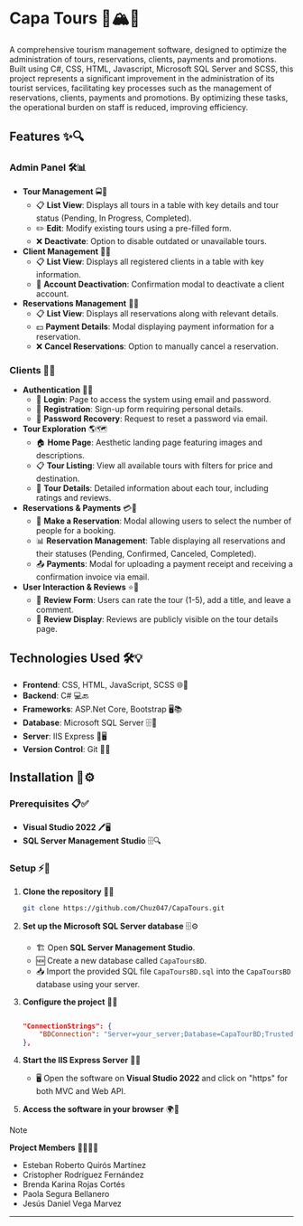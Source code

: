 # Capa Tours 🦜🏔️🍃

A comprehensive tourism management software, designed to optimize the administration of tours, reservations, clients, payments and
promotions. Built using C#, CSS, HTML, Javascript, Microsoft SQL Server and SCSS, this project represents a significant improvement in the administration of its tourist services, facilitating key processes such as the management of reservations, clients, payments and promotions. By optimizing these tasks, the operational burden on staff is reduced, improving efficiency.

## Features ✨🔍

### Admin Panel 🛠️📊

- **Tour Management** 🚍📅
    - 📋 **List View**: Displays all tours in a table with key details and tour status (Pending, In Progress, Completed).
    - ✏️ **Edit**: Modify existing tours using a pre-filled form.
    - ❌ **Deactivate**: Option to disable outdated or unavailable tours.
- **Client Management** 👥📜
    - 📋 **List View**: Displays all registered clients in a table with key information.
    - 🚫 **Account Deactivation**: Confirmation modal to deactivate a client account.
- **Reservations Management** 📅📑
    - 📋 **List View**: Displays all reservations along with relevant details.
    - 💵 **Payment Details**: Modal displaying payment information for a reservation.
    - ❌ **Cancel Reservations**: Option to manually cancel a reservation.

### Clients 👤🔑

- **Authentication** 🔐📲
    - 🔑 **Login**: Page to access the system using email and password.
    - 📄 **Registration**: Sign-up form requiring personal details.
    - 📩 **Password Recovery**: Request to reset a password via email.
- **Tour Exploration** 🌎🗺️
    - 🏠 **Home Page**: Aesthetic landing page featuring images and descriptions.
    - 📋 **Tour Listing**: View all available tours with filters for price and destination.
    - 📖 **Tour Details**: Detailed information about each tour, including ratings and reviews.
- **Reservations & Payments** 💳📝
    - 📅 **Make a Reservation**: Modal allowing users to select the number of people for a booking.
    - 📊 **Reservation Management**: Table displaying all reservations and their statuses (Pending, Confirmed, Canceled, Completed).
    - 📤 **Payments**: Modal for uploading a payment receipt and receiving a confirmation invoice via email.
- **User Interaction & Reviews** ⭐📝
    - 💬 **Review Form**: Users can rate the tour (1-5), add a title, and leave a comment.
    - 👀 **Review Display**: Reviews are publicly visible on the tour details page.

## Technologies Used 🛠️💡

- **Frontend**: CSS, HTML, JavaScript, SCSS 🌐🎨
- **Backend**: C# 💻🔙
- **Frameworks**: ASP.Net Core, Bootstrap 🖥️📚
- **Database**: Microsoft SQL Server 🗄️🔗
- **Server**: IIS Express 🔷🖥️
- **Version Control**: Git 🔂📁

## Installation 🚀⚙️

### Prerequisites 📋✅

- **Visual Studio 2022** 🖊️🖥️
- **SQL Server Management Studio** 🗄️🔍

### Setup ⚡🔧

1. **Clone the repository** 📂🔄

    ```bash
    git clone https://github.com/Chuz047/CapaTours.git
    ```

2. **Set up the Microsoft SQL Server database** 🗄️⚙️

   - 🏗️ Open **SQL Server Management Studio**.
   - 🆕 Create a new database called `CapaToursBD`.
   - 📥 Import the provided SQL file `CapaToursBD.sql` into the `CapaToursBD` database using your server.

3. **Configure the project** 📝🔧

    ```appsettings.json (Web API)

    "ConnectionStrings": {
        "BDConnection": "Server=your_server;Database=CapaTourBD;Trusted_Connection=True;TrustServerCertificate=True"
    },

    ```

4. **Start the IIS Express Server** 🚀🌐

    - 🖥️ Open the software on **Visual Studio 2022** and click on "https" for both MVC and Web API.

5. **Access the software in your browser** 🌍🔗

>[!NOTE]
>**Project Members** 🧑🏻‍💻👥
>- Esteban Roberto Quirós Martínez <br>
>- Cristopher Rodríguez Fernández <br>
>- Brenda Karina Rojas Cortés <br>
>- Paola Segura Bellanero <br>
>- Jesús Daniel Vega Marvez <br>
***
